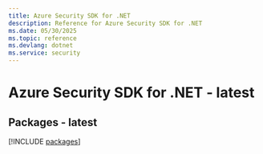 ```yaml
---
title: Azure Security SDK for .NET
description: Reference for Azure Security SDK for .NET
ms.date: 05/30/2025
ms.topic: reference
ms.devlang: dotnet
ms.service: security
---
```

# Azure Security SDK for .NET - latest
## Packages - latest
[!INCLUDE [packages](security-index.md)]